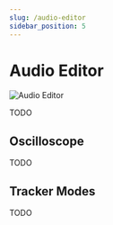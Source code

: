 ```yaml
---
slug: /audio-editor
sidebar_position: 5
---
```


# Audio Editor

![Audio Editor](/img/editor/audio-editor.png)

TODO

## Oscilloscope

TODO

## Tracker Modes

TODO

<!-- 
```mdx-code-block
import DocCardList from '@theme/DocCardList';
import {useCurrentSidebarCategory} from '@docusaurus/theme-common';

<DocCardList items={useCurrentSidebarCategory().items}/>
``` -->
